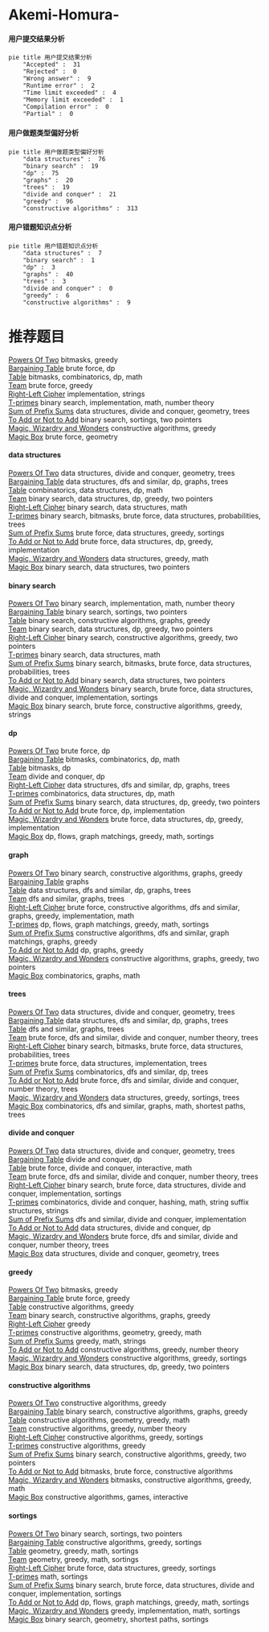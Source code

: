 # Akemi-Homura-
<!-- tabs:start -->
#### **用户提交结果分析**

```mermaid
pie title 用户提交结果分析
    "Accepted" :  31
    "Rejected" :  0
    "Wrong answer" :  9
    "Runtime error" :  2
    "Time limit exceeded" :  4
    "Memory limit exceeded" :  1
    "Compilation error" :  0
    "Partial" :  0
```
#### **用户做题类型偏好分析**

```mermaid
pie title 用户做题类型偏好分析
    "data structures" :  76
    "binary search" :  19
    "dp" :  75
    "graphs" :  20
    "trees" :  19
    "divide and conquer" :  21
    "greedy" :  96
    "constructive algorithms" :  313
```
#### **用户错题知识点分析**

```mermaid
pie title 用户错题知识点分析
    "data structures" :  7
    "binary search" :  1
    "dp" :  3
    "graphs" :  40
    "trees" :  3
    "divide and conquer" :  0
    "greedy" :  6
    "constructive algorithms" :  9
```
<!-- tabs:end -->
# 推荐题目
[Powers Of Two](http://codeforces.com/problemset/problem/1095/C)		bitmasks,
                        greedy		  
[Bargaining Table](http://codeforces.com/problemset/problem/22/B)		brute force,
                        dp		  
[Table](http://codeforces.com/problemset/problem/232/B)		bitmasks,
                        combinatorics,
                        dp,
                        math		  
[Team](http://codeforces.com/problemset/problem/231/A)		brute force,
                        greedy		  
[Right-Left Cipher](http://codeforces.com/problemset/problem/1085/A)		implementation,
                        strings		  
[T-primes](http://codeforces.com/problemset/problem/230/B)		binary search,
                        implementation,
                        math,
                        number theory		  
[Sum of Prefix Sums](http://codeforces.com/problemset/problem/1303/G)		data structures,
                        divide and conquer,
                        geometry,
                        trees		  
[To Add or Not to Add](http://codeforces.com/problemset/problem/231/C)		binary search,
                        sortings,
                        two pointers		  
[Magic, Wizardry and Wonders](http://codeforces.com/problemset/problem/231/B)		constructive algorithms,
                        greedy		  
[Magic Box](http://codeforces.com/problemset/problem/231/D)		brute force,
                        geometry		  
<!-- tabs:start -->
#### **data structures**
[Powers Of Two](http://codeforces.com/problemset/problem/1303/G)		data structures,
                        divide and conquer,
                        geometry,
                        trees		  
[Bargaining Table](http://codeforces.com/problemset/problem/231/E)		data structures,
                        dfs and similar,
                        dp,
                        graphs,
                        trees		  
[Table](http://codeforces.com/problemset/problem/1151/E)		combinatorics,
                        data structures,
                        dp,
                        math		  
[Team](http://codeforces.com/problemset/problem/1492/C)		binary search,
                        data structures,
                        dp,
                        greedy,
                        two pointers		  
[Right-Left Cipher](http://codeforces.com/problemset/problem/1490/G)		binary search,
                        data structures,
                        math		  
[T-primes](http://codeforces.com/problemset/problem/1479/D)		binary search,
                        bitmasks,
                        brute force,
                        data structures,
                        probabilities,
                        trees		  
[Sum of Prefix Sums](http://codeforces.com/problemset/problem/1497/A)		brute force,
                        data structures,
                        greedy,
                        sortings		  
[To Add or Not to Add](http://codeforces.com/problemset/problem/1491/C)		brute force,
                        data structures,
                        dp,
                        greedy,
                        implementation		  
[Magic, Wizardry and Wonders](http://codeforces.com/problemset/problem/1492/B)		data structures,
                        greedy,
                        math		  
[Magic Box](http://codeforces.com/problemset/problem/1436/E)		binary search,
                        data structures,
                        two pointers		  
#### **binary search**
[Powers Of Two](http://codeforces.com/problemset/problem/230/B)		binary search,
                        implementation,
                        math,
                        number theory		  
[Bargaining Table](http://codeforces.com/problemset/problem/231/C)		binary search,
                        sortings,
                        two pointers		  
[Table](http://codeforces.com/problemset/problem/232/A)		binary search,
                        constructive algorithms,
                        graphs,
                        greedy		  
[Team](http://codeforces.com/problemset/problem/1492/C)		binary search,
                        data structures,
                        dp,
                        greedy,
                        two pointers		  
[Right-Left Cipher](http://codeforces.com/problemset/problem/1463/D)		binary search,
                        constructive algorithms,
                        greedy,
                        two pointers		  
[T-primes](http://codeforces.com/problemset/problem/1490/G)		binary search,
                        data structures,
                        math		  
[Sum of Prefix Sums](http://codeforces.com/problemset/problem/1479/D)		binary search,
                        bitmasks,
                        brute force,
                        data structures,
                        probabilities,
                        trees		  
[To Add or Not to Add](http://codeforces.com/problemset/problem/1436/E)		binary search,
                        data structures,
                        two pointers		  
[Magic, Wizardry and Wonders](http://codeforces.com/problemset/problem/1461/D)		binary search,
                        brute force,
                        data structures,
                        divide and conquer,
                        implementation,
                        sortings		  
[Magic Box](http://codeforces.com/problemset/problem/1493/C)		binary search,
                        brute force,
                        constructive algorithms,
                        greedy,
                        strings		  
#### **dp**
[Powers Of Two](http://codeforces.com/problemset/problem/22/B)		brute force,
                        dp		  
[Bargaining Table](http://codeforces.com/problemset/problem/232/B)		bitmasks,
                        combinatorics,
                        dp,
                        math		  
[Table](http://codeforces.com/problemset/problem/1168/C)		bitmasks,
                        dp		  
[Team](http://codeforces.com/problemset/problem/1425/B)		divide and conquer,
                        dp		  
[Right-Left Cipher](http://codeforces.com/problemset/problem/231/E)		data structures,
                        dfs and similar,
                        dp,
                        graphs,
                        trees		  
[T-primes](http://codeforces.com/problemset/problem/1151/E)		combinatorics,
                        data structures,
                        dp,
                        math		  
[Sum of Prefix Sums](http://codeforces.com/problemset/problem/1492/C)		binary search,
                        data structures,
                        dp,
                        greedy,
                        two pointers		  
[To Add or Not to Add](https://codeforces.com/contest/1457/problem/C)		brute force,
                        dp,
                        implementation		  
[Magic, Wizardry and Wonders](http://codeforces.com/problemset/problem/1491/C)		brute force,
                        data structures,
                        dp,
                        greedy,
                        implementation		  
[Magic Box](http://codeforces.com/problemset/problem/1437/C)		dp,
                        flows,
                        graph matchings,
                        greedy,
                        math,
                        sortings		  
#### **graph**
[Powers Of Two](http://codeforces.com/problemset/problem/232/A)		binary search,
                        constructive algorithms,
                        graphs,
                        greedy		  
[Bargaining Table](http://codeforces.com/problemset/problem/22/C)		graphs		  
[Table](http://codeforces.com/problemset/problem/231/E)		data structures,
                        dfs and similar,
                        dp,
                        graphs,
                        trees		  
[Team](http://codeforces.com/problemset/problem/22/E)		dfs and similar,
                        graphs,
                        trees		  
[Right-Left Cipher](http://codeforces.com/problemset/problem/1487/C)		brute force,
                        constructive algorithms,
                        dfs and similar,
                        graphs,
                        greedy,
                        implementation,
                        math		  
[T-primes](http://codeforces.com/problemset/problem/1437/C)		dp,
                        flows,
                        graph matchings,
                        greedy,
                        math,
                        sortings		  
[Sum of Prefix Sums](http://codeforces.com/problemset/problem/1470/D)		constructive algorithms,
                        dfs and similar,
                        graph matchings,
                        graphs,
                        greedy		  
[To Add or Not to Add](http://codeforces.com/problemset/problem/1476/C)		dp,
                        graphs,
                        greedy		  
[Magic, Wizardry and Wonders](http://codeforces.com/problemset/problem/1304/D)		constructive algorithms,
                        graphs,
                        greedy,
                        two pointers		  
[Magic Box](http://codeforces.com/problemset/problem/1475/C)		combinatorics,
                        graphs,
                        math		  
#### **trees**
[Powers Of Two](http://codeforces.com/problemset/problem/1303/G)		data structures,
                        divide and conquer,
                        geometry,
                        trees		  
[Bargaining Table](http://codeforces.com/problemset/problem/231/E)		data structures,
                        dfs and similar,
                        dp,
                        graphs,
                        trees		  
[Table](http://codeforces.com/problemset/problem/22/E)		dfs and similar,
                        graphs,
                        trees		  
[Team](http://codeforces.com/problemset/problem/1491/E)		brute force,
                        dfs and similar,
                        divide and conquer,
                        number theory,
                        trees		  
[Right-Left Cipher](http://codeforces.com/problemset/problem/1479/D)		binary search,
                        bitmasks,
                        brute force,
                        data structures,
                        probabilities,
                        trees		  
[T-primes](http://codeforces.com/problemset/problem/1511/C)		brute force,
                        data structures,
                        implementation,
                        trees		  
[Sum of Prefix Sums](http://codeforces.com/problemset/problem/1499/F)		combinatorics,
                        dfs and similar,
                        dp,
                        trees		  
[To Add or Not to Add](http://codeforces.com/problemset/problem/1491/E)		brute force,
                        dfs and similar,
                        divide and conquer,
                        number theory,
                        trees		  
[Magic, Wizardry and Wonders](http://codeforces.com/problemset/problem/1466/D)		data structures,
                        greedy,
                        sortings,
                        trees		  
[Magic Box](http://codeforces.com/problemset/problem/1495/D)		combinatorics,
                        dfs and similar,
                        graphs,
                        math,
                        shortest paths,
                        trees		  
#### **divide and conquer**
[Powers Of Two](http://codeforces.com/problemset/problem/1303/G)		data structures,
                        divide and conquer,
                        geometry,
                        trees		  
[Bargaining Table](http://codeforces.com/problemset/problem/1425/B)		divide and conquer,
                        dp		  
[Table](http://codeforces.com/problemset/problem/1167/B)		brute force,
                        divide and conquer,
                        interactive,
                        math		  
[Team](http://codeforces.com/problemset/problem/1491/E)		brute force,
                        dfs and similar,
                        divide and conquer,
                        number theory,
                        trees		  
[Right-Left Cipher](http://codeforces.com/problemset/problem/1461/D)		binary search,
                        brute force,
                        data structures,
                        divide and conquer,
                        implementation,
                        sortings		  
[T-primes](http://codeforces.com/problemset/problem/1466/G)		combinatorics,
                        divide and conquer,
                        hashing,
                        math,
                        string suffix structures,
                        strings		  
[Sum of Prefix Sums](http://codeforces.com/problemset/problem/1490/D)		dfs and similar,
                        divide and conquer,
                        implementation		  
[To Add or Not to Add](https://codeforces.com/contest/1483/problem/C)		data structures,
                        divide and conquer,
                        dp		  
[Magic, Wizardry and Wonders](http://codeforces.com/problemset/problem/1491/E)		brute force,
                        dfs and similar,
                        divide and conquer,
                        number theory,
                        trees		  
[Magic Box](http://codeforces.com/problemset/problem/1303/G)		data structures,
                        divide and conquer,
                        geometry,
                        trees		  
#### **greedy**
[Powers Of Two](http://codeforces.com/problemset/problem/1095/C)		bitmasks,
                        greedy		  
[Bargaining Table](http://codeforces.com/problemset/problem/231/A)		brute force,
                        greedy		  
[Table](http://codeforces.com/problemset/problem/231/B)		constructive algorithms,
                        greedy		  
[Team](http://codeforces.com/problemset/problem/232/A)		binary search,
                        constructive algorithms,
                        graphs,
                        greedy		  
[Right-Left Cipher](http://codeforces.com/problemset/problem/1082/B)		greedy		  
[T-primes](http://codeforces.com/problemset/problem/1158/D)		constructive algorithms,
                        geometry,
                        greedy,
                        math		  
[Sum of Prefix Sums](http://codeforces.com/problemset/problem/1291/A)		greedy,
                        math,
                        strings		  
[To Add or Not to Add](http://codeforces.com/problemset/problem/1396/A)		constructive algorithms,
                        greedy,
                        number theory		  
[Magic, Wizardry and Wonders](http://codeforces.com/problemset/problem/1114/B)		constructive algorithms,
                        greedy,
                        sortings		  
[Magic Box](http://codeforces.com/problemset/problem/1492/C)		binary search,
                        data structures,
                        dp,
                        greedy,
                        two pointers		  
#### **constructive algorithms**
[Powers Of Two](http://codeforces.com/problemset/problem/231/B)		constructive algorithms,
                        greedy		  
[Bargaining Table](http://codeforces.com/problemset/problem/232/A)		binary search,
                        constructive algorithms,
                        graphs,
                        greedy		  
[Table](http://codeforces.com/problemset/problem/1158/D)		constructive algorithms,
                        geometry,
                        greedy,
                        math		  
[Team](http://codeforces.com/problemset/problem/1396/A)		constructive algorithms,
                        greedy,
                        number theory		  
[Right-Left Cipher](http://codeforces.com/problemset/problem/1114/B)		constructive algorithms,
                        greedy,
                        sortings		  
[T-primes](http://codeforces.com/problemset/problem/1493/A)		constructive algorithms,
                        greedy		  
[Sum of Prefix Sums](http://codeforces.com/problemset/problem/1463/D)		binary search,
                        constructive algorithms,
                        greedy,
                        two pointers		  
[To Add or Not to Add](https://codeforces.com/contest/1456/problem/B)		bitmasks,
                        brute force,
                        constructive algorithms		  
[Magic, Wizardry and Wonders](http://codeforces.com/problemset/problem/1492/D)		bitmasks,
                        constructive algorithms,
                        greedy,
                        math		  
[Magic Box](https://codeforces.com/contest/1504/problem/D)		constructive algorithms,
                        games,
                        interactive		  
#### **sortings**
[Powers Of Two](http://codeforces.com/problemset/problem/231/C)		binary search,
                        sortings,
                        two pointers		  
[Bargaining Table](http://codeforces.com/problemset/problem/1114/B)		constructive algorithms,
                        greedy,
                        sortings		  
[Table](https://codeforces.com/contest/1496/problem/C)		geometry,
                        greedy,
                        math,
                        sortings		  
[Team](http://codeforces.com/problemset/problem/1495/A)		geometry,
                        greedy,
                        math,
                        sortings		  
[Right-Left Cipher](http://codeforces.com/problemset/problem/1497/A)		brute force,
                        data structures,
                        greedy,
                        sortings		  
[T-primes](http://codeforces.com/problemset/problem/1427/A)		math,
                        sortings		  
[Sum of Prefix Sums](http://codeforces.com/problemset/problem/1461/D)		binary search,
                        brute force,
                        data structures,
                        divide and conquer,
                        implementation,
                        sortings		  
[To Add or Not to Add](http://codeforces.com/problemset/problem/1437/C)		dp,
                        flows,
                        graph matchings,
                        greedy,
                        math,
                        sortings		  
[Magic, Wizardry and Wonders](http://codeforces.com/problemset/problem/1473/A)		greedy,
                        implementation,
                        math,
                        sortings		  
[Magic Box](http://codeforces.com/problemset/problem/1486/B)		binary search,
                        geometry,
                        shortest paths,
                        sortings		  
<!-- tabs:end -->
